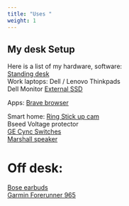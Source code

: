 ```yaml
---
title: "Uses "
weight: 1
---
```


## My desk Setup

Here is a list of my hardware, software: \
[Standing desk](https://www.wayfair.com/brand/bnd/upper-square-b51050-masterClID~32.html) \
Work laptops: Dell / Lenovo Thinkpads \
Dell Monitor 
[External SSD]()

Apps:
[Brave browser](https://brave.com/)

Smart home:
[Ring Stick up cam](https://ring.com/products/stick-up-cam/color/white/power/battery/multipack/3-pack) \
Bseed Voltage protector \
[GE Cync Switches](https://www.gelighting.com/smart-home/light-switches-remotes/wired-switches) \
[Marshall speaker](https://www.marshall.com/us/en/product/acton-iii?pid=1006008) 

# Off desk:
[Bose earbuds](https://www.bose.com/p/earbuds/bose-quietcomfort-headphones/QCEARB24-HEADPHONEIN.html) \
[Garmin Forerunner 965](https://www.garmin.com/en-US/p/886725)

<!--- Comments are Fun  [Distracting links](https://www.annasyme.com/links-distracting.html) \
 [Common probability distributions](https://medium.com/@srowen/common-probability-distributions-347e6b945ce4) --->

